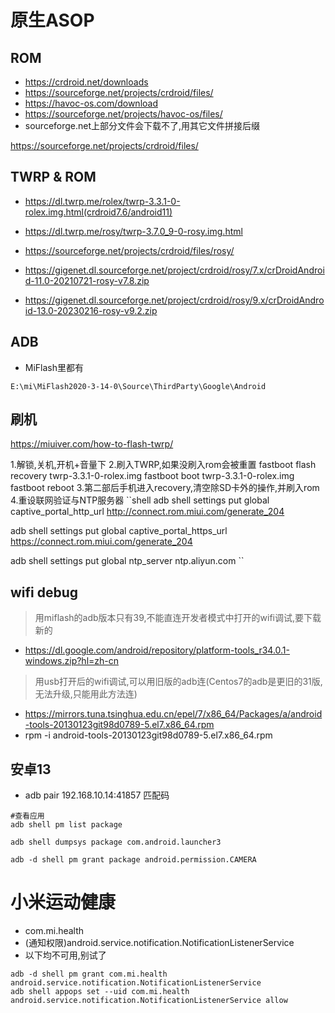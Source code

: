 # 原生ASOP
## ROM
* https://crdroid.net/downloads
* https://sourceforge.net/projects/crdroid/files/
* https://havoc-os.com/download
* https://sourceforge.net/projects/havoc-os/files/
* sourceforge.net上部分文件会下载不了,用其它文件拼接后缀

https://sourceforge.net/projects/crdroid/files/

## TWRP & ROM
* https://dl.twrp.me/rolex/twrp-3.3.1-0-rolex.img.html(crdroid7.6/android11)

* https://dl.twrp.me/rosy/twrp-3.7.0_9-0-rosy.img.html
* https://sourceforge.net/projects/crdroid/files/rosy/
* https://gigenet.dl.sourceforge.net/project/crdroid/rosy/7.x/crDroidAndroid-11.0-20210721-rosy-v7.8.zip
* https://gigenet.dl.sourceforge.net/project/crdroid/rosy/9.x/crDroidAndroid-13.0-20230216-rosy-v9.2.zip

 
## ADB
* MiFlash里都有
```
E:\mi\MiFlash2020-3-14-0\Source\ThirdParty\Google\Android
```

## 刷机
https://miuiver.com/how-to-flash-twrp/

1.解锁,关机,开机+音量下
2.刷入TWRP,如果没刷入rom会被重置
fastboot flash recovery twrp-3.3.1-0-rolex.img
fastboot boot twrp-3.3.1-0-rolex.img 
fastboot reboot
3.第二部后手机进入recovery,清空除SD卡外的操作,并刷入rom
4.重设联网验证与NTP服务器
``shell
adb shell settings put global captive_portal_http_url http://connect.rom.miui.com/generate_204

adb shell settings put global captive_portal_https_url https://connect.rom.miui.com/generate_204

adb shell settings put global ntp_server ntp.aliyun.com
``


## wifi debug
> 用miflash的adb版本只有39,不能直连开发者模式中打开的wifi调试,要下载新的
* https://dl.google.com/android/repository/platform-tools_r34.0.1-windows.zip?hl=zh-cn

> 用usb打开后的wifi调试,可以用旧版的adb连(Centos7的adb是更旧的31版,无法升级,只能用此方法连)
* https://mirrors.tuna.tsinghua.edu.cn/epel/7/x86_64/Packages/a/android-tools-20130123git98d0789-5.el7.x86_64.rpm
* rpm -i android-tools-20130123git98d0789-5.el7.x86_64.rpm

## 安卓13 
* adb pair 192.168.10.14:41857 匹配码
```
#查看应用
adb shell pm list package

adb shell dumpsys package com.android.launcher3

adb -d shell pm grant package android.permission.CAMERA
```
 
# 小米运动健康 
* com.mi.health
* (通知权限)android.service.notification.NotificationListenerService
* 以下均不可用,别试了
```
adb -d shell pm grant com.mi.health android.service.notification.NotificationListenerService
adb shell appops set --uid com.mi.health android.service.notification.NotificationListenerService allow
```

